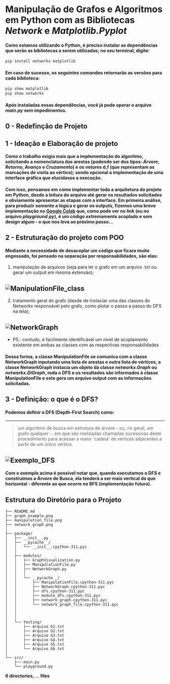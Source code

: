# Manipulação de Grafos e Algoritmos em Python com as Bibliotecas _Network_ e _Matplotlib.Pyplot_

#### Como estamos utilizando o Python, é preciso instalar as dependências que serão as bibliotecas a serem utilizadas; no seu terminal, digite: 

```bash
pip install networkx matplotlib
```
#### Em caso de sucesso, os seguintes comandos retornarão as versões para cada biblioteca:

```bash
pip show matplotlib
pip show networkx
```
#### Após instaladas essas dependências, você já pode operar o arquivo **_main.py_** sem impedimentos.

## 0 - Redefinção de Projeto

## 1 - Ideação e Elaboração de projeto
#### Como o trabalho exigia mais que a implementação do algoritmo, solicitando a nomenclatura das arestas (podendo ser dos tipos: _Árvore_, _Retorno_, _Avanço_ e _Cruzamento_) e os vetores d,f (que representam as marcações de visita ao vértice); sendo opcional a implementação de uma interface gráfica que elucidasse a execução.
#### Com isso, pensamos em como implementar toda a arquitetura do projeto em Python, desde a leitura do arquivo até gerar os resultados solicitados e obviamente apresentar as etapas com a interface. Em primeira análise, para produzir somente a lógica e gerar os outputs, fizemos uma breve implementação no [**Google Colab**](https://colab.research.google.com/drive/1-ZlK8cNi1jby-zjH1B8lqHvdIWSqw6EK?usp=sharing) que, como pode ver no link (ou no arquivo **_playground.py_**), é um código extremamente acoplado e sem design algum - o que nos leva ao próximo passo...
## 2 - Estruturação do projeto com POO
#### Mediante a necessidade de desacoplar um código que ficara muito engessado, foi pensado na separação por responsabilidades, são elas: 

1. manipulação de arquivos (seja para ler o grafo em um arquivo .txt ou gerar um output em mesma extensão);

![ManipulationFile_class](manipulation_file.png)
---
2. tratamento geral do grafo (desde de instaciar uma das classes do Networkx responsável pelo grafo, como plotar o passo a passo do DFS na tela);

![NetworkGraph](network_graph.png)
---
* PS.: contudo, é facilmente identificável um nível de acoplamento existente em ambas as classes com as respectivas responsabilidades

#### Dessa forma, a classe **ManipulationFile** se comunica com a classe **NetworkGraph** inputando uma lista de arestas e outra lista de vértices, a classe NetworkGraph instacia um objeto da classe _networkx.Graph_ ou _networkx.DiGraph_, roda o DFS e os resultados são informados à classe **ManipulationFile** e este gera um arquivo output com as informações solicitadas.

## 3 - Definição: o que é o DFS?
#### Podemos definir o DFS (Depth-First Search) como:
---
> um algoritmo de busca em estrutura de árvore - ou, no geral, um grafo qualquer -, em que são realizadas chamadas sucessivas deste procedimento para acessar a maior 'cadeia' de vértices adjacentes a partir de um único vértice.

![Exemplo_DFS](graph_example.png)
---
#### Com o exemplo acima é possível notar que, quando executamos o DFS e construímos a Árvore de Busca, ela tenderá a ser mais vertical do que horizontal - diferente ao que ocorre no BFS (implementação futura).

## **Estrutura do Diretório para o Projeto**
```
├── README.md
├── graph_example.png
├── manipulation_file.png
├── network_graph.png
│
├── package/
│   ├── __init__.py
│   ├── __pycache__/
│   │   └── __init__.cpython-311.pyc
│   │
│   ├── modules/
│   │   ├── GraphVisualization.py
│   │   ├── ManipulationFile.py
│   │   ├── NetworkGraph.py
│   │   │
│   │   └── __pycache__/
│   │       ├── ManipulationFile.cpython-311.pyc
│   │       ├── NetworkGraph.cpython-311.pyc
│   │       ├── dfs.cpython-311.pyc
│   │       ├── module_dfs.cpython-311.pyc
│   │       ├── network_graph.cpython-311.pyc
│   │       └── network_graph_file.cpython-311.pyc   
│   │   
│   │   
│   │
│   └── testing/
│       ├── Arquivo G1.txt
│       ├── Arquivo G2.txt
│       ├── Arquivo G3.txt
│       ├── Arquivo G4.txt
│       ├── Arquivo G5.txt
│       └── Arquivo G6.txt
│
└── src/
    ├── main.py
    └── playground.py
```
**6 directories, ... files**
